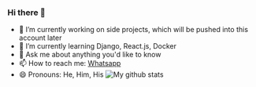 ### Hi there 👋

<!--
**calvinchiulele/calvinchiulele** is a ✨ _special_ ✨ repository because its `README.md` (this file) appears on your GitHub profile.

Here are some ideas to get you started:

-->

- 🔭 I’m currently working on side projects, which will be pushed into this account later
- 🌱 I’m currently learning Django, React.js, Docker
- 💬 Ask me about anything you'd like to know
- 📫 How to reach me: [Whatsapp](https://wa.me/258840383908)
- 😄 Pronouns: He, Him, His
![My github stats](https://github-readme-stats.vercel.app/api?username=calvinchiulele&show_icons=true)
